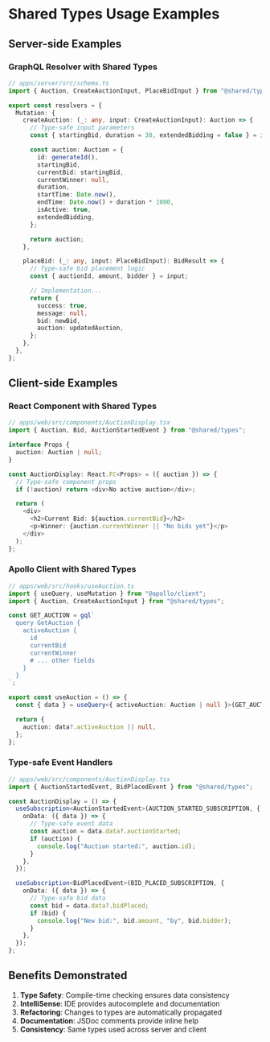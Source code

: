 # Shared Types Usage Examples

## Server-side Examples

### GraphQL Resolver with Shared Types

```typescript
// apps/server/src/schema.ts
import { Auction, CreateAuctionInput, PlaceBidInput } from "@shared/types";

export const resolvers = {
  Mutation: {
    createAuction: (_: any, input: CreateAuctionInput): Auction => {
      // Type-safe input parameters
      const { startingBid, duration = 30, extendedBidding = false } = input;

      const auction: Auction = {
        id: generateId(),
        startingBid,
        currentBid: startingBid,
        currentWinner: null,
        duration,
        startTime: Date.now(),
        endTime: Date.now() + duration * 1000,
        isActive: true,
        extendedBidding,
      };

      return auction;
    },

    placeBid: (_: any, input: PlaceBidInput): BidResult => {
      // Type-safe bid placement logic
      const { auctionId, amount, bidder } = input;

      // Implementation...
      return {
        success: true,
        message: null,
        bid: newBid,
        auction: updatedAuction,
      };
    },
  },
};
```

## Client-side Examples

### React Component with Shared Types

```typescript
// apps/web/src/components/AuctionDisplay.tsx
import { Auction, Bid, AuctionStartedEvent } from "@shared/types";

interface Props {
  auction: Auction | null;
}

const AuctionDisplay: React.FC<Props> = ({ auction }) => {
  // Type-safe component props
  if (!auction) return <div>No active auction</div>;

  return (
    <div>
      <h2>Current Bid: ${auction.currentBid}</h2>
      <p>Winner: {auction.currentWinner || "No bids yet"}</p>
    </div>
  );
};
```

### Apollo Client with Shared Types

```typescript
// apps/web/src/hooks/useAuction.ts
import { useQuery, useMutation } from "@apollo/client";
import { Auction, CreateAuctionInput } from "@shared/types";

const GET_AUCTION = gql`
  query GetAuction {
    activeAuction {
      id
      currentBid
      currentWinner
      # ... other fields
    }
  }
`;

export const useAuction = () => {
  const { data } = useQuery<{ activeAuction: Auction | null }>(GET_AUCTION);

  return {
    auction: data?.activeAuction || null,
  };
};
```

### Type-safe Event Handlers

```typescript
// apps/web/src/components/AuctionDisplay.tsx
import { AuctionStartedEvent, BidPlacedEvent } from "@shared/types";

const AuctionDisplay = () => {
  useSubscription<AuctionStartedEvent>(AUCTION_STARTED_SUBSCRIPTION, {
    onData: ({ data }) => {
      // Type-safe event data
      const auction = data.data?.auctionStarted;
      if (auction) {
        console.log("Auction started:", auction.id);
      }
    },
  });

  useSubscription<BidPlacedEvent>(BID_PLACED_SUBSCRIPTION, {
    onData: ({ data }) => {
      // Type-safe bid data
      const bid = data.data?.bidPlaced;
      if (bid) {
        console.log("New bid:", bid.amount, "by", bid.bidder);
      }
    },
  });
};
```

## Benefits Demonstrated

1. **Type Safety**: Compile-time checking ensures data consistency
2. **IntelliSense**: IDE provides autocomplete and documentation
3. **Refactoring**: Changes to types are automatically propagated
4. **Documentation**: JSDoc comments provide inline help
5. **Consistency**: Same types used across server and client
